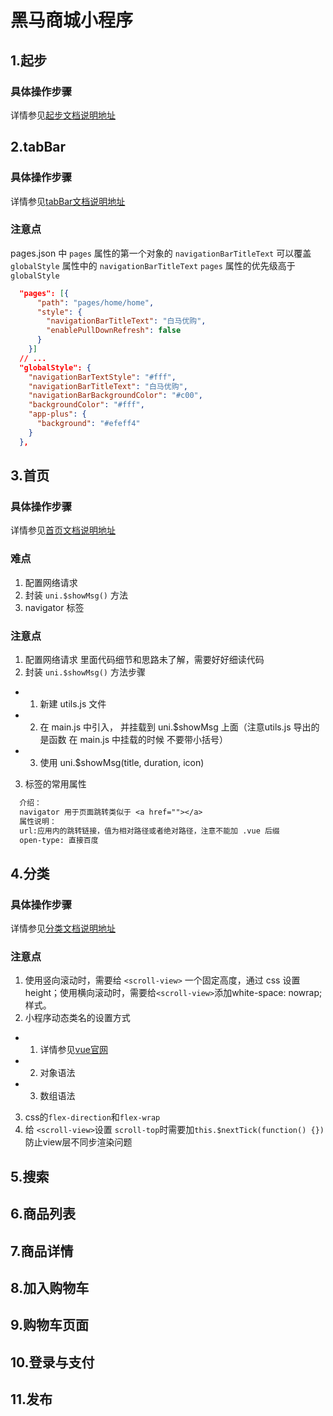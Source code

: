 # 黑马商城小程序
## 1.起步
### 具体操作步骤
详情参见[起步文档说明地址](https://applet-base-api-t.itheima.net/docs-uni-shop/1.start.html)

## 2.tabBar
### 具体操作步骤
详情参见[tabBar文档说明地址](https://applet-base-api-t.itheima.net/docs-uni-shop/2.tabbar.html)
### 注意点
pages.json 中 `pages` 属性的第一个对象的 `navigationBarTitleText` 可以覆盖 `globalStyle` 属性中的 `navigationBarTitleText`
`pages` 属性的优先级高于 `globalStyle`
```json
  "pages": [{
      "path": "pages/home/home",
      "style": {
        "navigationBarTitleText": "白马优购",
        "enablePullDownRefresh": false
      }
    }]
  // ...
  "globalStyle": {
    "navigationBarTextStyle": "#fff",
    "navigationBarTitleText": "白马优购",
    "navigationBarBackgroundColor": "#c00",
    "backgroundColor": "#fff",
    "app-plus": {
      "background": "#efeff4"
    }
  },
```
## 3.首页
### 具体操作步骤
详情参见[首页文档说明地址](https://applet-base-api-t.itheima.net/docs-uni-shop/3.home.html)
### 难点
1. 配置网络请求
2. 封装 `uni.$showMsg()` 方法
3. navigator 标签

### 注意点
1. 配置网络请求 里面代码细节和思路未了解，需要好好细读代码
2. 封装 `uni.$showMsg()` 方法步骤
  - 1. 新建 utils.js 文件
  - 2. 在 main.js 中引入， 并挂载到 uni.$showMsg 上面（注意utils.js 导出的是函数 在 main.js 中挂载的时候 不要带小括号） 
  - 3. 使用 uni.$showMsg(title, duration, icon)
3. 标签的常用属性
```txt
  介绍：
  navigator 用于页面跳转类似于 <a href=""></a>
  属性说明：
  url:应用内的跳转链接，值为相对路径或者绝对路径，注意不能加 .vue 后缀
  open-type: 直接百度
```

## 4.分类
### 具体操作步骤
详情参见[分类文档说明地址](https://applet-base-api-t.itheima.net/docs-uni-shop/4.cate.html)
### 注意点
1. 使用竖向滚动时，需要给 `<scroll-view>` 一个固定高度，通过 css 设置 height；使用横向滚动时，需要给`<scroll-view>`添加white-space: nowrap;样式。
2. 小程序动态类名的设置方式 
- 1. 详情参见[vue官网](https://v2.cn.vuejs.org/v2/guide/class-and-style.html#ad)
- 2. 对象语法
- 3. 数组语法
3. css的`flex-direction`和`flex-wrap`
4. 给 `<scroll-view>`设置 `scroll-top`时需要加`this.$nextTick(function() {})` 防止view层不同步渲染问题
## 5.搜索
## 6.商品列表
## 7.商品详情
## 8.加入购物车
## 9.购物车页面
## 10.登录与支付
## 11.发布